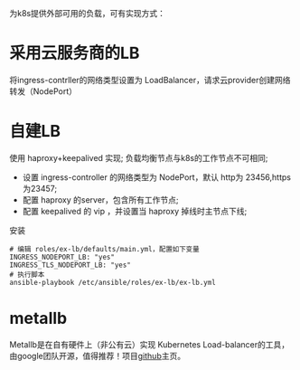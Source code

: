 为k8s提供外部可用的负载，可有实现方式：

# 采用云服务商的LB
将ingress-contrller的网络类型设置为 LoadBalancer，请求云provider创建网络转发（NodePort）

# 自建LB
使用 haproxy+keepalived 实现; 负载均衡节点与k8s的工作节点不可相同; 
- 设置 ingress-controller 的网络类型为 NodePort，默认 http为 23456,https为23457;
- 配置 haproxy 的server，包含所有工作节点;
- 配置 keepalived 的 vip ，并设置当 haproxy 掉线时主节点下线;

安装 
```
# 编辑 roles/ex-lb/defaults/main.yml，配置如下变量
INGRESS_NODEPORT_LB: "yes"
INGRESS_TLS_NODEPORT_LB: "yes"
# 执行脚本
ansible-playbook /etc/ansible/roles/ex-lb/ex-lb.yml

```

# metallb
Metallb是在自有硬件上（非公有云）实现 Kubernetes Load-balancer的工具，由google团队开源，值得推荐！项目[github](https://github.com/google/metallb)主页。
